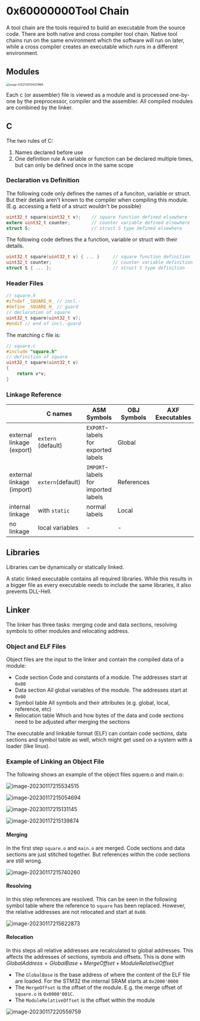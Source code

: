 # 0x60000000Tool Chain

A tool chain are the tools required to build an executable from the source code. There are both native and cross compiler tool chain. Native tool chains run on the same environment which the software will run on later, while a cross compiler creates an executable which runs in a different environment.

## Modules

<img src="res/image-20221130104321966.png" alt="image-20221130104321966" style="zoom:50%;" />

Each c (or assembler) file is viewed as a module and is processed one-by-one by the preprocessor, compiler and the assembler. All compiled modules are combined by the linker.

## C

The two rules of C:

1. Names declared before use
2. One definition rule
   A variable or function can be declared multiple times, but can only be defined once in the same scope

### Declaration vs Definition

The following code only defines the names of a funciton, variable or struct. But their details aren't known to the compiler when compiling this module. (E.g. accessing a field of a struct wouldn't be possible)

```c
uint32_t square(uint32_t v); 	// square function defined elsewhere
extern uint32_t counter; 		// counter variable defined elsewhere
struct S; 						// struct S type defined elsewhere
```

The following code defines the a function, variable or struct with their details.

```c
uint32_t square(uint32_t v) { ... } 	// square function definition
uint32_t counter; 						// counter variable definition
struct S { ... }; 						// struct S type definition
```

### Header Files

```h
// square.h
#ifndef _SQUARE_H_ // incl.-
#define _SQUARE_H_ // guard
// declaration of square
uint32_t square(uint32_t v);
#endif // end of incl.-guard
```

The matching c file is:

```c
// square.c
#include "square.h"
// definition of square
uint32_t square(uint32_t v)
{
	return v*v;
}
```

### Linkage Reference

|                           | C names            | ASM Symbols                         | OBJ Symbols | AXF Executables |
| ------------------------- | ------------------ | ----------------------------------- | ----------- | --------------- |
| external linkage (export) | `extern` (default) | `EXPORT`-labels for exported labels | Global      |                 |
| external linkage (import) | `extern`(default)  | `IMPORT`-labels for imported labels | References  |                 |
| internal linkage          | with `static`      | normal labels                       | Local       |                 |
| no linkage                | local variables    | -                                   | -           |                 |

## Libraries

Libraries can be dynamically or statically linked. 

A static linked executable contains all required libraries. While this results in a bigger file as every executable needs to include the same libraries, it also prevents DLL-Hell.

## Linker

The linker has three tasks: merging code and data sections, resolving symbols to other modules and relocating address.

### Object and ELF Files

Object files are the input to the linker and contain the compiled data of a module:

* Code section
  Code and constants of a module. The addresses start at `0x00`
* Data section
  All global variables of the module. The addresses start at `0x00`
* Symbol table
  All symbols and their attributes (e.g. global, local, reference, etc)
* Relocation table
  Which and how bytes of the data and code sections need to be adjusted after merging the sections

The executable and linkable format (ELF) can contain code sections, data sections and symbol table as well, which might get used on a system with a loader (like linux).

### Example of Linking an Object File

The following shows an example of the object files squere.o and main.o:

![image-20230117215534515](res/04_Toolchain/image-20230117215534515.png)

![image-20230117215054694](res/04_Toolchain/image-20230117215054694.png)

![image-20230117215131145](res/04_Toolchain/image-20230117215131145.png)

![image-20230117215139874](res/04_Toolchain/image-20230117215139874.png)

#### Merging

In the first step `square.o` and `main.o` are merged. Code sections and data sections are just stitched together. But references within the code sections are still wrong.

![image-20230117215740260](res/04_Toolchain/image-20230117215740260.png)

#### Resolving

In this step references are resolved. This can be seen in the following symbol table where the reference to `square` has been replaced. However, the relative addresses are not relocated and start at `0x00`.

![image-20230117215622873](res/04_Toolchain/image-20230117215622873.png)

#### Relocation

In this steps all relative addresses are recalculated to global addresses. This affects the addresses of sections, symbols and offsets. This is done with $GlobalAddress=GlobalBase+MergeOffset+ModuleRelativeOffset$

* The `GlobalBase` is the base address of where the content of the ELF file are loaded. For the STM32 the internal SRAM starts at `0x2000'0000`
* The `MergeOffset` is the offset of the module. E.g. the merge offset of `square.o` is `0x0000'001C`.
* The `ModuleRelativeOffset` is the offset within the module

![image-20230117220559759](res/04_Toolchain/image-20230117220559759.png)
